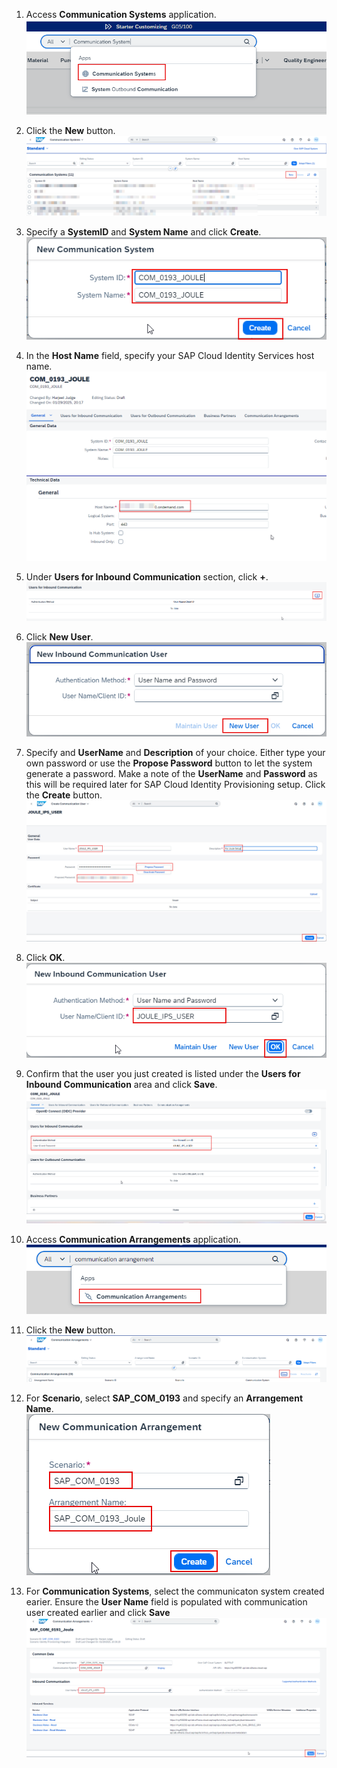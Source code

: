 1. Access **Communication Systems** application.</br>
![createcommsystem](1.png)

2. Click the **New** button.</br>
![createcommsystem](2.png)

3. Specify a **SystemID** and **System Name** and click **Create**.</br>
![createcommsystem](3.png)

4. In the **Host Name** field, specify your SAP Cloud Identity Services host name.</br>
![createcommsystem](4.png)

5. Under **Users for Inbound Communication** section, click **+**.</br>
![createcommsystem](5.png)

6. Click **New User**.</br>
![createcommsystem](6.png)

7. Specify and **UserName** and **Description** of your choice.  Either type your own password or use the **Propose Password** button to let the system generate a password.  Make a note of the **UserName** and **Password** as this will be required later for SAP Cloud Identity Provisioning setup.  Click the **Create** button.</br>
![createcommsystem](7.jpg)

11. Click **OK**.</br>
![createcommsystem](7.png)

12. Confirm that the user you just created is listed under the **Users for Inbound Communication** area and click **Save**.</br>
![createcommsystem](8.png)

13. Access **Communication Arrangements** application.</br>
![createcommsystem](9.png)

14. Click the **New** button.</br>
![createcommsystem](10.png)

15. For **Scenario**, select **SAP_COM_0193** and specify an **Arrangement Name**.</br>
![createcommsystem](11.png)

16. For **Communication Systems**, select the communicaton system created earier.  Ensure the **User Name** field is populated with communication user created earlier and click **Save**</br>
![createcommsystem](14.png)
